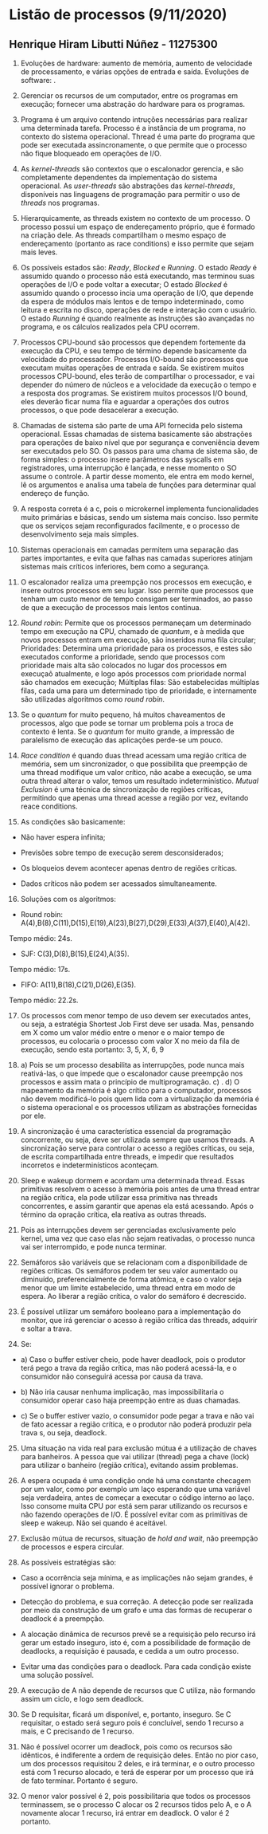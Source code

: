 # Listão de processos (9/11/2020)

## Henrique Hiram Libutti Núñez - 11275300 

1. Evoluções de hardware: aumento de memória, aumento de velocidade de
processamento, e várias opções de entrada e saída. Evoluções de software: .

2. Gerenciar os recursos de um computador, entre os programas em execução;
fornecer uma abstração do hardware para os programas.

3. Programa é um arquivo contendo intruções necessárias para realizar uma
determinada tarefa. Processo é a instância de um programa, no contexto do
sistema operacional. Thread é uma parte do programa que pode ser executada
assincronamente, o que permite que o processo não fique bloqueado em operações
de I/O.

4. As *kernel-threads* são contextos que o escalonador gerencia, e são
completamente dependentes da implementação do sistema operacional. As
*user-threads* são abstrações das *kernel-threads*, disponíveis nas linguagens
de programação para permitir o uso de *threads* nos programas.

5. Hierarquicamente, as threads existem no contexto de um processo. O processo
possui um espaço de endereçamento próprio, que é formado na criação dele. As
threads compartilham o mesmo espaço de endereçamento (portanto as race
conditions) e isso permite que sejam mais leves.

6. Os possíveis estados são: *Ready*, *Blocked* e *Running*. O estado *Ready* é
assumido quando o processo não está executando, mas terminou suas operações de
I/O e pode voltar a executar; O estado *Blocked* é assumido quando o processo
incia uma operação de I/O, que depende da espera de módulos mais lentos e de
tempo indeterminado, como leitura e escrita no disco, operações de rede e
interação com o usuário. O estado *Running* é quando realmente as instruções são
avançadas no programa, e os cálculos realizados pela CPU ocorrem.

7. Processos CPU-bound são processos que dependem fortemente da execução da CPU,
e seu tempo de término depende basicamente da velocidade do processador.
Processos I/O-bound são processos que executam muitas operações de entrada e
saída. Se existirem muitos processos CPU-bound, eles terão de compartilhar o
processador, e vai depender do número de núcleos e a velocidade da execução o
tempo e a resposta dos programas. Se existirem muitos processos I/O bound, eles
deverão ficar numa fila e aguardar a operações dos outros processos, o que pode
desacelerar a execução.

8. Chamadas de sistema são parte de uma API fornecida pelo sistema operacional.
Essas chamadas de sistema basicamente são abstrações para operações de baixo
nível que por segurança e conveniência devem ser executados pelo SO. Os passos
para uma chama de sistema são, de forma simples: o processo insere parâmetros
das syscalls em registradores, uma interrupção é lançada, e nesse momento o SO
assume o controle. A partir desse momento, ele entra em modo kernel, lê os
argumentos e analisa uma tabela de funções para determinar qual endereço de
função.

9. A resposta correta é a c, pois o microkernel implementa funcionalidades muito
primárias e básicas, sendo um sistema mais conciso. Isso permite que os serviços
sejam reconfigurados facilmente, e o processo de desenvolvimento seja mais
simples.

10. Sistemas operacionais em camadas permitem uma separação das partes
importantes, e evita que falhas nas camadas superiores atinjam sistemas mais
críticos inferiores, bem como a segurança.

11. O escalonador realiza uma preempção nos processos em execução, e insere
outros processos em seu lugar. Isso permite que processos que tenham um custo
menor de tempo consigam ser terminados, ao passo de que a execução de processos
mais lentos continua.

12. *Round robin*: Permite que os processos permaneçam um determinado tempo em
execução na CPU, chamado de *quantum*, e à medida que novos processos entram em
execução, são inseridos numa fila circular; Prioridades: Determina uma
prioridade para os processos, e estes são executados conforme a prioridade,
sendo que processos com prioridade mais alta são colocados no lugar dos
processos em execuçaõ atualmente, e logo após processos com prioridade normal
são chamados em execução; Múltiplas filas: São estabelecidas múltiplas filas,
cada uma para um determinado tipo de prioridade, e internamente são utilizadas
algoritmos como *round robin*.

13. Se o *quantum* for muito pequeno, há muitos chaveamentos de processos, algo
que pode se tornar um problema pois a troca de contexto é lenta. Se o *quantum*
for muito grande, a impressão de paralelismo de execução das aplicações perde-se
um pouco.

14. *Race condition* é quando duas thread acessam uma região crítica de memória,
sem um sincronizador, o que possibilita que preempção de uma thread modifique um
valor crítico, não acabe a execução, se uma outra thread alterar o valor, temos
um resultado indeterminístico. *Mutual Exclusion* é uma técnica de sincronização
de regiões críticas, permitindo que apenas uma thread acesse a região por vez,
evitando reace conditions.

15. As condições são basicamente:

- Não haver espera infinita;

- Previsões sobre tempo de execução serem desconsiderados;

- Os bloqueios devem acontecer apenas dentro de regiões críticas.

- Dados críticos não podem ser acessados simultaneamente.

16. Soluções com os algoritmos:

- Round robin:
A(4),B(8),C(11),D(15),E(19),A(23),B(27),D(29),E(33),A(37),E(40),A(42).

Tempo médio: 24s.

- SJF:
C(3),D(8),B(15),E(24),A(35).

Tempo médio: 17s.

- FIFO:
A(11),B(18),C(21),D(26),E(35).

Tempo médio: 22.2s.

17. Os processos com menor tempo de uso devem ser executados antes, ou seja, a
estratégia Shortest Job First deve ser usada. Mas, pensando em X como um valor
médio entre o menor e o maior tempo de processos, eu colocaria o processo com
valor X no meio da fila de execução, sendo esta portanto:
3, 5, X, 6, 9

18. a) Pois se um processo desabilita as interrupções, pode nunca mais
reativá-las, o que impede que o escalonador cause preempção nos processos e
assim mata o princípio de multiprogramação. c) . d) O mapeamento da memória é
algo crítico para o computador, processos não devem modificá-lo pois quem lida
com a virtualização da memória é o sistema operacional e os processos utilizam
as abstrações fornecidas por ele.

19. A sincronização é uma característica essencial da programação concorrente,
ou seja, deve ser utilizada sempre que usamos threads. A sincronização serve
para controlar o acesso a regiões críticas, ou seja, de escrita compartilhada
entre threads, e impedir que resultados incorretos e indeterminísticos
aconteçam.

20. Sleep e wakeup dormem e acordam uma determinada thread. Essas primitivas
resolvem o acesso à memória pois antes de uma thread entrar na região crítica,
ela pode utilizar essa primitiva nas threads concorrentes, e assim garantir que
apenas ela está acessando. Após o término da opração crítica, ela reativa as
outras threads.

21. Pois as interrupções devem ser gerenciadas exclusivamente pelo kernel, uma
vez que caso elas não sejam reativadas, o processo nunca vai ser interrompido, e
pode nunca terminar.

22. Semáforos são variáveis que se relacionam com a disponibilidade de regiões
críticas. Os semáforos podem ter seu valor aumentado ou diminuído,
preferencialmente de forma atômica, e caso o valor seja menor que um limite
estabelecido, uma thread entra em modo de espera. Ao liberar a região crítica, o
valor do semáforo é decrescido.

23. É possível utilizar um semáforo booleano para a implementação do monitor,
que irá gerenciar o acesso à região crítica das threads, adquirir e soltar a
trava.

24. Se:

- a) Caso o buffer estiver cheio, pode haver deadlock, pois o produtor terá
  pego a trava da regiã́o crítica, mas não poderá acessá-la, e o consumidor não
  conseguirá acessa por causa da trava.

- b) Não iria causar nenhuma implicação, mas impossibilitaria o consumidor
  operar caso haja preempção entre as duas chamadas.

- c) Se o buffer estiver vazio, o consumidor pode pegar a trava e não vai de
  fato acessar a região crítica, e o produtor não poderá produzir pela trava s,
  ou seja, deadlock.

25. Uma situação na vida real para exclusão mútua é a utilização de chaves para
banheiros. A pessoa que vai utilizar (thread) pega a chave (lock) para utilizar
o banheiro (região crítica), evitando assim problemas.

26. A espera ocupada é uma condição onde há uma constante checagem por um valor,
como por exemplo um laço esperando que uma variável seja verdadeira, antes de
começar a executar o código interno ao laço. Isso consome muita CPU por está sem
parar utilizando os recursos e não fazendo operações de I/O. É possível evitar
com as primitivas de sleep e wakeup. Não sei quando é aceitável.

27. Exclusão mútua de recursos, situação de *hold and wait*, não preempção de
processos e espera circular.

28. As possíveis estratégias são:

- Caso a ocorrência seja mínima, e as implicações não sejam grandes, é possível
  ignorar o problema.

- Detecção do problema, e sua correção. A detecção pode ser realizada por meio
  da construção de um grafo e uma das formas de recuperar o deadlock é a
  preempção.

- A alocação dinâmica de recursos prevê se a requisição pelo recurso irá gerar
  um estado inseguro, isto é, com a possibilidade de formação de deadlocks, a
  requisição é pausada, e cedida a um outro processo.
- Evitar uma das condições para o deadlock. Para cada condição existe uma
  solução possível.

29. A execução de A não depende de recursos que C utiliza, não formando assim um
ciclo, e logo sem deadlock.

30. Se D requisitar, ficará um disponível, e, portanto, inseguro. Se C
requisitar, o estado será seguro pois é concluível, sendo 1 recurso a mais, e C
precisando de 1 recurso.

31. Não é possível ocorrer um deadlock, pois como os recursos são idênticos, é
indiferente a ordem de requisição deles. Então no pior caso, um dos processos
requisitou 2 deles, e irá terminar, e o outro processo está com 1 recurso
alocado, e terá de esperar por um processo que irá de fato terminar. Portanto é
seguro.

32. O menor valor possível é 2, pois possibilitaria que todos os processos
terminassem, se o processo C alocar os 2 recursos tidos pelo A, e o A novamente
alocar 1 recurso, irá entrar em deadlock. O valor é 2 portanto.


